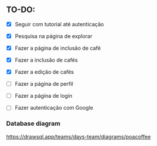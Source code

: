 ## TO-DO:
- [x] Seguir com tutorial até autenticação
- [x] Pesquisa na página de explorar
- [x] Fazer a página de inclusão de café
- [x] Fazer a inclusão de cafés
- [x] Fazer a edição de cafés
- [ ] Fazer a página de perfil
- [ ] Fazer a página de login
- [ ] Fazer autenticação com Google




### Database diagram
https://drawsql.app/teams/days-team/diagrams/poacoffee